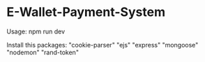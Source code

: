 # E-Wallet-Payment-System

Usage:
npm run dev

Install this packages:
    "cookie-parser"
    "ejs"
    "express"
    "mongoose"
    "nodemon"
    "rand-token"
